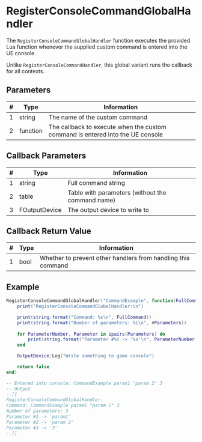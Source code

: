 # RegisterConsoleCommandGlobalHandler
The `RegisterConsoleCommandGlobalHandler` function executes the provided Lua function whenever the supplied custom command is entered into the UE console.

Unlike `RegisterConsoleCommandHandler`, this global variant runs the callback for all contexts.

## Parameters
| # | Type     | Information |
|---|----------|-------------|
| 1 | string   | The name of the custom command |
| 2 | function | The callback to execute when the custom command is entered into the UE console |

## Callback Parameters
| # | Type     | Information |
|---|----------|-------------|
| 1 | string   | Full command string |
| 2 | table    | Table with parameters (without the command name) |
| 3 | FOutputDevice | The output device to write to |

## Callback Return Value
| # | Type  | Information |
|---|-------|-------------|
| 1 | bool  | Whether to prevent other handlers from handling this command |

## Example
```lua
RegisterConsoleCommandGlobalHandler("CommandExample", function(FullCommand, Parameters, OutputDevice)
    print("RegisterConsoleCommandGlobalHandler:\n")

    print(string.format("Command: %s\n", FullCommand))
    print(string.format("Number of parameters: %i\n", #Parameters))
    
    for ParameterNumber, Parameter in ipairs(Parameters) do
        print(string.format("Parameter #%i -> '%s'\n", ParameterNumber, Parameter))
    end

    OutputDevice:Log("Write something to game console")

    return false
end)

-- Entered into console: CommandExample param1 "param 2" 3
-- Output
--[[
RegisterConsoleCommandGlobalHandler:
Command: CommandExample param1 "param 2" 3
Number of parameters: 3
Parameter #1 -> 'param1'
Parameter #2 -> 'param 2'
Parameter #3 -> '3'
--]]
```